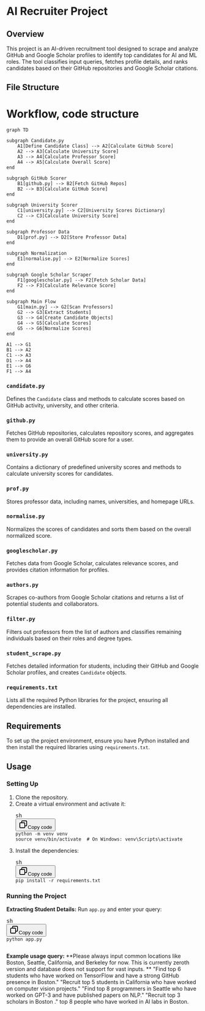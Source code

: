 # AI Recruiter Project

## Overview

This project is an AI-driven recruitment tool designed to scrape and analyze GitHub and Google Scholar profiles to identify top candidates for AI and ML roles. The tool classifies input queries, fetches profile details, and ranks candidates based on their GitHub repositories and Google Scholar citations.

## File Structure

# Workflow, code structure

```mermaid
graph TD

subgraph Candidate.py
    A1[Define Candidate Class] --> A2[Calculate GitHub Score]
    A2 --> A3[Calculate University Score]
    A3 --> A4[Calculate Professor Score]
    A4 --> A5[Calculate Overall Score]
end

subgraph GitHub Scorer
    B1[github.py] --> B2[Fetch GitHub Repos]
    B2 --> B3[Calculate GitHub Score]
end

subgraph University Scorer
    C1[university.py] --> C2[University Scores Dictionary]
    C2 --> C3[Calculate University Score]
end

subgraph Professor Data
    D1[prof.py] --> D2[Store Professor Data]
end

subgraph Normalization
    E1[normalise.py] --> E2[Normalize Scores]
end

subgraph Google Scholar Scraper
    F1[googlescholar.py] --> F2[Fetch Scholar Data]
    F2 --> F3[Calculate Relevance Score]
end

subgraph Main Flow
    G1[main.py] --> G2[Scan Professors]
    G2 --> G3[Extract Students]
    G3 --> G4[Create Candidate Objects]
    G4 --> G5[Calculate Scores]
    G5 --> G6[Normalize Scores]
end

A1 --> G1
B1 --> A2
C1 --> A3
D1 --> A4
E1 --> G6
F1 --> A4

```

### `candidate.py`

Defines the `Candidate` class and methods to calculate scores based on GitHub activity, university, and other criteria.

### `github.py`

Fetches GitHub repositories, calculates repository scores, and aggregates them to provide an overall GitHub score for a user.

### `university.py`

Contains a dictionary of predefined university scores and methods to calculate university scores for candidates.

### `prof.py`

Stores professor data, including names, universities, and homepage URLs.

### `normalise.py`

Normalizes the scores of candidates and sorts them based on the overall normalized score.

### `googlescholar.py`

Fetches data from Google Scholar, calculates relevance scores, and provides citation information for profiles.

### `authors.py`

Scrapes co-authors from Google Scholar citations and returns a list of potential students and collaborators.

### `filter.py`

Filters out professors from the list of authors and classifies remaining individuals based on their roles and degree types.

### `student_scrape.py`

Fetches detailed information for students, including their GitHub and Google Scholar profiles, and creates `Candidate` objects.

### `requirements.txt`

Lists all the required Python libraries for the project, ensuring all dependencies are installed.

## Requirements

To set up the project environment, ensure you have Python installed and then install the required libraries using `requirements.txt`.

## Usage

### Setting Up

1. Clone the repository.
2. Create a virtual environment and activate it:
   <pre><div class="dark bg-gray-950 rounded-md border-[0.5px] border-token-border-medium"><div class="flex items-center relative text-token-text-secondary bg-token-main-surface-secondary px-4 py-2 text-xs font-sans justify-between rounded-t-md"><span>sh</span><div class="flex items-center"><span class="" data-state="closed"><button class="flex gap-1 items-center"><svg xmlns="http://www.w3.org/2000/svg" width="24" height="24" fill="none" viewBox="0 0 24 24" class="icon-sm"><path fill="currentColor" fill-rule="evenodd" d="M7 5a3 3 0 0 1 3-3h9a3 3 0 0 1 3 3v9a3 3 0 0 1-3 3h-2v2a3 3 0 0 1-3 3H5a3 3 0 0 1-3-3v-9a3 3 0 0 1 3-3h2zm2 2h5a3 3 0 0 1 3 3v5h2a1 1 0 0 0 1-1V5a1 1 0 0 0-1-1h-9a1 1 0 0 0-1 1zM5 9a1 1 0 0 0-1 1v9a1 1 0 0 0 1 1h9a1 1 0 0 0 1-1v-9a1 1 0 0 0-1-1z" clip-rule="evenodd"></path></svg>Copy code</button></span></div></div><div class="overflow-y-auto p-4 text-left undefined" dir="ltr"><code class="!whitespace-pre hljs language-sh">python -m venv venv
   source venv/bin/activate  # On Windows: venv\Scripts\activate
   </code></div></div></pre>
3. Install the dependencies:
   <pre><div class="dark bg-gray-950 rounded-md border-[0.5px] border-token-border-medium"><div class="flex items-center relative text-token-text-secondary bg-token-main-surface-secondary px-4 py-2 text-xs font-sans justify-between rounded-t-md"><span>sh</span><div class="flex items-center"><span class="" data-state="closed"><button class="flex gap-1 items-center"><svg xmlns="http://www.w3.org/2000/svg" width="24" height="24" fill="none" viewBox="0 0 24 24" class="icon-sm"><path fill="currentColor" fill-rule="evenodd" d="M7 5a3 3 0 0 1 3-3h9a3 3 0 0 1 3 3v9a3 3 0 0 1-3 3h-2v2a3 3 0 0 1-3 3H5a3 3 0 0 1-3-3v-9a3 3 0 0 1 3-3h2zm2 2h5a3 3 0 0 1 3 3v5h2a1 1 0 0 0 1-1V5a1 1 0 0 0-1-1h-9a1 1 0 0 0-1 1zM5 9a1 1 0 0 0-1 1v9a1 1 0 0 0 1 1h9a1 1 0 0 0 1-1v-9a1 1 0 0 0-1-1z" clip-rule="evenodd"></path></svg>Copy code</button></span></div></div><div class="overflow-y-auto p-4 text-left undefined" dir="ltr"><code class="!whitespace-pre hljs language-sh">pip install -r requirements.txt
   </code></div></div></pre>

### Running the Project

 **Extracting Student Details:**
   Run `app.py` and enter your query:

   <pre><div class="dark bg-gray-950 rounded-md border-[0.5px] border-token-border-medium"><div class="flex items-center relative text-token-text-secondary bg-token-main-surface-secondary px-4 py-2 text-xs font-sans justify-between rounded-t-md"><span>sh</span><div class="flex items-center"><span class="" data-state="closed"><button class="flex gap-1 items-center"><svg xmlns="http://www.w3.org/2000/svg" width="24" height="24" fill="none" viewBox="0 0 24 24" class="icon-sm"><path fill="currentColor" fill-rule="evenodd" d="M7 5a3 3 0 0 1 3-3h9a3 3 0 0 1 3 3v9a3 3 0 0 1-3 3h-2v2a3 3 0 0 1-3 3H5a3 3 0 0 1-3-3v-9a3 3 0 0 1 3-3h2zm2 2h5a3 3 0 0 1 3 3v5h2a1 1 0 0 0 1-1V5a1 1 0 0 0-1-1h-9a1 1 0 0 0-1 1zM5 9a1 1 0 0 0-1 1v9a1 1 0 0 0 1 1h9a1 1 0 0 0 1-1v-9a1 1 0 0 0-1-1z" clip-rule="evenodd"></path></svg>Copy code</button></span></div></div><div class="overflow-y-auto p-4 text-left undefined" dir="ltr"><code class="!whitespace-pre hljs language-sh">python app.py
   </code></div></div></pre>


   **Example usage query:**
   **Please always input common locations like Boston, Seattle, California, and Berkeley for now. This is currently zeroth version and database does not support for vast inputs. **
   "Find top 6 students who have worked on TensorFlow and have a strong GitHub presence in Boston."
"Recruit top 5 students in California who have worked on computer vision projects."
"Find top 8 programmers in Seattle who have worked on GPT-3 and have published papers on NLP."
"Recruit top 3 scholars in Boston ."
top 8 people who have worked in AI labs in Boston.
